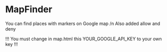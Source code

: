 # MapFinder
You can find places with markers on Google map /n
Also added allow and deny

!!!
You must change in map.html this YOUR_GOOGLE_API_KEY to your own key
!!!
